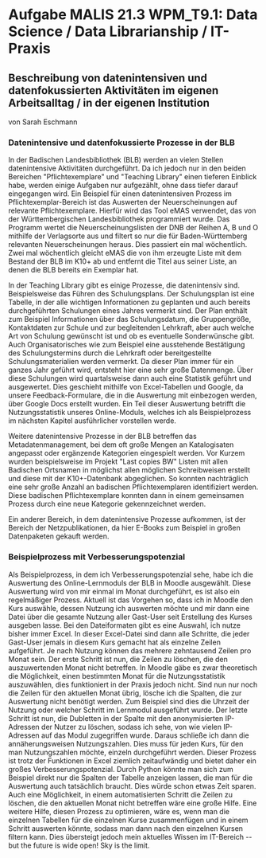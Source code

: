 # Aufgabe MALIS 21.3 WPM_T9.1: Data Science / Data Librarianship / IT-Praxis
## Beschreibung von datenintensiven und datenfokussierten Aktivitäten im eigenen Arbeitsalltag / in der eigenen Institution
von Sarah Eschmann

### Datenintensive und datenfokussierte Prozesse in der BLB
In der Badischen Landesbibliothek (BLB) werden an vielen Stellen datenintensive Aktivitäten durchgeführt. Da ich jedoch nur in den beiden Bereichen "Pflichtexemplare" und "Teaching Library" einen tieferen Einblick habe, werden einige Aufgaben nur aufgezählt, ohne dass tiefer darauf eingegangen wird.
Ein Beispiel für einen datenintensiven Prozess im Pflichtexemplar-Bereich ist das Auswerten der Neuerscheinungen auf relevante Pflichtexemplare. Hierfür wird das Tool eMAS verwendet, das von der Württembergischen Landesbibliothek programmiert wurde. Das Programm wertet die Neuerscheinungslisten der DNB der Reihen A, B und O mithilfe der Verlagsorte aus und filtert so nur die für Baden-Württemberg relevanten Neuerscheinungen heraus. Dies passiert ein mal wöchentlich. Zwei mal wöchentlich gleicht eMAS die von ihm erzeugte Liste mit dem Bestand der BLB im K10+ ab und entfernt die Titel aus seiner Liste, an denen die BLB bereits ein Exemplar hat.

In der Teaching Library gibt es einige Prozesse, die datenintensiv sind. Beispielsweise das Führen des Schulungsplans. Der Schulungsplan ist eine Tabelle, in der alle wichtigen Informationen zu geplanten und auch bereits durchgeführten Schulungen eines Jahres vermerkt sind. Der Plan enthält zum Beispiel Informationen über das Schulungsdatum, die Gruppengröße, Kontaktdaten zur Schule und zur begleitenden Lehrkraft, aber auch welche Art von Schulung gewünscht ist und ob es eventuelle Sonderwünsche gibt. Auch Organisatorisches wie zum Beispiel eine ausstehende Bestätigung des Schulungstermins durch die Lehrkraft oder bereitgestellte Schulungsmaterialien werden vermerkt. Da dieser Plan immer für ein ganzes Jahr geführt wird, entsteht hier eine sehr große Datenmenge.
Über diese Schulungen wird quartalsweise dann auch eine Statistik geführt und ausgewertet. Dies geschieht mithilfe von Excel-Tabellen und Google, da unsere Feedback-Formulare, die in die Auswertung mit einbezogen werden, über Google Docs erstellt wurden.
Ein Teil dieser Auswertung betrifft die Nutzungsstatistik unseres Online-Moduls, welches ich als Beispielprozess im nächsten Kapitel ausführlicher vorstellen werde.

Weitere datenintensive Prozesse in der BLB betreffen das Metadatenmanagement, bei dem oft große Mengen an Katalogisaten angepasst oder ergänzende Kategorien eingespielt werden. Vor Kurzem wurden beispielsweise im Projekt "Last copies BW" Listen mit allen Badischen Ortsnamen in möglichst allen möglichen Schreibweisen erstellt und diese mit der K10+-Datenbank abgeglichen. So konnten nachträglich eine sehr große Anzahl an badischen Pflichtexemplaren identifiziert werden. Diese badischen Pflichtexemplare konnten dann in einem gemeinsamen Prozess durch eine neue Kategorie gekennzeichnet werden.

Ein anderer Bereich, in dem datenintensive Prozesse aufkommen, ist der Bereich der Netzpublikationen, da hier E-Books zum Beispiel in großen Datenpaketen gekauft werden.

### Beispielprozess mit Verbesserungspotenzial
Als Beispielprozess, in dem ich Verbesserungspotenzial sehe, habe ich die Auswertung des Online-Lernmoduls der BLB in Moodle ausgewählt.
Diese Auswertung wird von mir einmal im Monat durchgeführt, es ist also ein regelmäßiger Prozess. Aktuell ist das Vorgehen so, dass ich in Moodle den Kurs auswähle, dessen Nutzung ich auswerten möchte und mir dann eine Datei über die gesamte Nutzung aller Gast-User seit Erstellung des Kurses ausgeben lasse. Bei den Dateiformaten gibt es eine Auswahl, ich nutze bisher immer Excel. In dieser Excel-Datei sind dann alle Schritte, die jeder Gast-User jemals in diesem Kurs gemacht hat als einzelne Zeilen aufgeführt. Je nach Nutzung können das mehrere zehntausend Zeilen pro Monat sein. Der erste Schritt ist nun, die Zeilen zu löschen, die den auszuwertenden Monat nicht betreffen. In Moodle gäbe es zwar theoretisch die Möglichkeit, einen bestimmten Monat für die Nutzungsstatistik auszuwählen, dies funktioniert in der Praxis jedoch nicht. 
Sind nun nur noch die Zeilen für den aktuellen Monat übrig, lösche ich die Spalten, die zur Auswertung nicht benötigt werden. Zum Beispiel sind dies die Uhrzeit der Nutzung oder welcher Schritt im Lernmodul ausgeführt wurde. Der letzte Schritt ist nun, die Dubletten in der Spalte mit den anonymisierten IP-Adressen der Nutzer zu löschen, sodass ich sehe, von wie vielen IP-Adressen auf das Modul zugegriffen wurde. Daraus schließe ich dann die annäherungsweisen Nutzungszahlen. Dies muss für jeden Kurs, für den man Nutzungszahlen möchte, einzeln durchgeführt werden.
Dieser Prozess ist trotz der Funktionen in Excel ziemlich zeitaufwändig und bietet daher ein großes Verbesserungspotenzial. 
Durch Python könnte man sich zum Beispiel direkt nur die Spalten der Tabelle anzeigen lassen, die man für die Auswertung auch tatsächlich braucht. Dies würde schon etwas Zeit sparen.
Auch eine Möglichkeit, in einem automatisierten Schritt die Zeilen zu löschen, die den aktuellen Monat nicht betreffen wäre eine große Hilfe.
Eine weitere Hilfe, diesen Prozess zu optimieren, wäre es, wenn man die einzelnen Tabellen für die einzelnen Kurse zusammenfügen und in einem Schritt auswerten könnte, sodass man dann nach den einzelnen Kursen filtern kann. Dies übersteigt jedoch mein aktuelles Wissen im IT-Bereich -- but the future is wide open! Sky is the limit.

